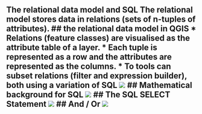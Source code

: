 ## The relational data model and SQL The relational model stores data in relations (sets of n-tuples of attributes). ## the relational data model in QGIS * Relations (feature classes) are visualised as the attribute table of a layer. * Each tuple is represented as a row and the attributes are represented as the columns. * To tools can subset relations (filter and expression builder), both using a variation of SQL ![](https://geoinformatik.github.io/webbooks/GIS_VIZ/sql_res/SQL_Slide5.JPG) ## Mathematical background for SQL ![](https://geoinformatik.github.io/webbooks/GIS_VIZ/sql_res/SQL_Slide6.JPG) ## The SQL SELECT Statement ![](https://geoinformatik.github.io/webbooks/GIS_VIZ/sql_res/SQL_Slide7.JPG) ## And / Or ![](hhttps://geoinformatik.github.io/webbooks/GIS_VIZ/sql_res/SQL_Slide8.JPG)
